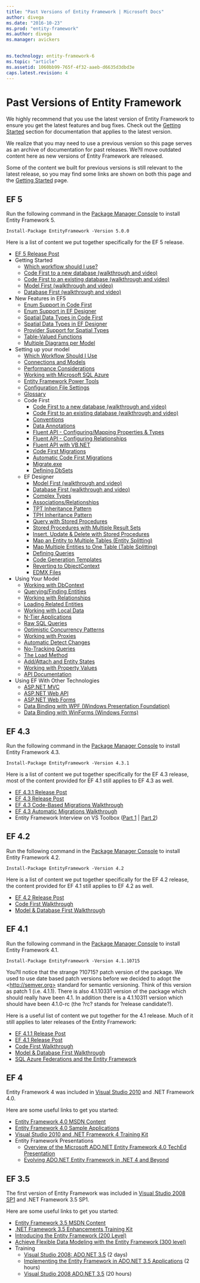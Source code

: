 ```yaml
---
title: "Past Versions of Entity Framework | Microsoft Docs"
author: divega
ms.date: "2016-10-23"
ms.prod: "entity-framework"
ms.author: divega
ms.manager: avickers
 

ms.technology: entity-framework-6
ms.topic: "article"
ms.assetid: 1060bb99-765f-4f32-aaeb-d6635d3dbd3e
caps.latest.revision: 4
---
```

# Past Versions of Entity Framework
We highly recommend that you use the latest version of Entity Framework to ensure you get the latest features and bug fixes. Check out the [Getting Started](../ef6/entity-framework-ef-documentation.md) section for documentation that applies to the latest version.

We realize that you may need to use a previous version so this page serves as an archive of documentation for past releases. We?ll move outdated content here as new versions of Entity Framework are released.

Some of the content we built for previous versions is still relevant to the latest release, so you may find some links are shown on both this page and the [Getting Started](../ef6/entity-framework-ef-documentation.md) page.

## EF 5

Run the following command in the [Package Manager Console](http://docs.nuget.org/docs/start-here/using-the-package-manager-console) to install Entity Framework 5.

```
Install-Package EntityFramework -Version 5.0.0
```

Here is a list of content we put together specifically for the EF 5 release.

-   [EF 5 Release Post](http://blogs.msdn.com/b/adonet/archive/2012/08/15/ef5-released.aspx)
-   Getting Started
    -   [Which workflow should I use?](../ef6/entity-framework-development-workflows-video.md)
    -   [Code First to a new database (walkthrough and video)](../ef6/entity-framework-code-first-to-a-new-database.md)
    -   [Code First to an existing database (walkthrough and video)](../ef6/entity-framework-code-first-to-an-existing-database.md)
    -   [Model First (walkthrough and video)](../ef6/entity-framework-model-first.md)
    -   [Database First (walkthrough and video)](../ef6/entity-framework-database-first.md)
-   New Features in EF5
    -   [Enum Support in Code First](../ef6/entity-framework-enum-support-code-first-ef5-onwards.md)
    -   [Enum Support in EF Designer](../ef6/entity-framework-enum-support-ef-designer-ef5-onwards.md)
    -   [Spatial Data Types in Code First](../ef6/entity-framework-spatial-code-first-ef5-onwards.md)
    -   [Spatial Data Types in EF Designer](../ef6/entity-framework-spatial-ef-designer-ef5-onwards.md)
    -   [Provider Support for Spatial Types](../ef6/entity-framework-provider-support-for-spatial-types.md)
    -   [Table-Valued Functions](../ef6/entity-framework-table-valued-functions-tvfs-ef5-onwards.md)
    -   [Multiple Diagrams per Model](../ef6/entity-framework-multiple-diagrams-per-model-ef5-onwards.md)
-   Setting up your model
    -   [Which Workflow Should I Use](../ef6/entity-framework-development-workflows-video.md)
    -   [Connections and Models](../ef6/entity-framework-connections-and-models.md)
    -   [Performance Considerations](../ef6/performance-considerations-for-ef-4-5-and-6.md)
    -   [Working with Microsoft SQL Azure](../ef6/entity-framework-windows-sql-azure.md)
    -   [Entity Framework Power Tools](../ef6/entity-framework-power-tools.md)
    -   [Configuration File Settings](../ef6/entity-framework-config-file-settings.md)
    -   [Glossary](../ef6/entity-framework-glossary.md)
    -   Code First
        -   [Code First to a new database (walkthrough and video)](../ef6/entity-framework-code-first-to-a-new-database.md)
        -   [Code First to an existing database (walkthrough and video)](../ef6/entity-framework-code-first-to-an-existing-database.md)
        -   [Conventions](../ef6/entity-framework-code-first-conventions.md)
        -   [Data Annotations](../ef6/entity-framework-code-first-data-annotations.md)
        -   [Fluent API - Configuring/Mapping Properties & Types](../ef6/entity-framework-fluent-api-configuring-and-mapping-properties-and-types.md)
        -   [Fluent API - Configuring Relationships](../ef6/entity-framework-fluent-api-relationships.md)
        -   [Fluent API with VB.NET](../ef6/entity-framework-fluent-api-with-vb-net.md)
        -   [Code First Migrations](../ef6/entity-framework-code-first-migrations.md)
        -   [Automatic Code First Migrations](../ef6/entity-framework-automatic-code-first-migrations.md)
        -   [Migrate.exe](../ef6/entity-framework-migrate-exe.md)
        -   [Defining DbSets](../ef6/entity-framework-defining-dbsets.md)
    -   EF Designer
        -   [Model First (walkthrough and video)](../ef6/entity-framework-model-first.md)
        -   [Database First (walkthrough and video)](../ef6/entity-framework-database-first.md)
        -   [Complex Types](../ef6/entity-framework-complex-types-ef-designer.md)
        -   [Associations/Relationships](../ef6/entity-framework-relationships-ef-designer.md)
        -   [TPT Inheritance Pattern](../ef6/entity-framework-designer-tpt-inheritance.md)
        -   [TPH Inheritance Pattern](../ef6/entity-framework-designer-tph-inheritance.md)
        -   [Query with Stored Procedures](../ef6/entity-framework-designer-query-sprocs.md)
        -   [Stored Procedures with Multiple Result Sets](../ef6/entity-framework-sprocs-with-multiple-result-sets.md)
        -   [Insert, Update & Delete with Stored Procedures](../ef6/entity-framework-designer-cud-sprocs.md)
        -   [Map an Entity to Multiple Tables (Entity Splitting)](../ef6/entity-framework-designer-entity-splitting.md)
        -   [Map Multiple Entities to One Table (Table Splitting)](../ef6/entity-framework-designer-table-splitting.md)
        -   [Defining Queries](../ef6/entity-framework-defining-query-ef-designer.md)
        -   [Code Generation Templates](../ef6/entity-framework-designer-code-generation-templates.md)
        -   [Reverting to ObjectContext](../ef6/reverting-to-objectcontext-in-entity-framework-designer.md)
        -   [EDMX Files](../ef6/entity-framework-edmx.md)
-   Using Your Model
    -   [Working with DbContext](../ef6/entity-framework-working-with-dbcontext.md)
    -   [Querying/Finding Entities](../ef6/entity-framework-querying-and-finding-entities.md)
    -   [Working with Relationships](../ef6/entity-framework-relationships-and-navigation-properties.md)
    -   [Loading Related Entities](../ef6/entity-framework-loading-related-entities.md)
    -   [Working with Local Data](../ef6/entity-framework-local-data.md)
    -   [N-Tier Applications](../ef6/entity-framework-n-tier.md)
    -   [Raw SQL Queries](../ef6/entity-framework-raw-sql-queries.md)
    -   [Optimistic Concurrency Patterns](../ef6/entity-framework-optimistic-concurrency-patterns.md)
    -   [Working with Proxies](../ef6/entity-framework-working-with-proxies.md)
    -   [Automatic Detect Changes](../ef6/entity-framework-automatic-detect-changes.md)
    -   [No-Tracking Queries](../ef6/entity-framework-no-tracking-queries.md)
    -   [The Load Method](../ef6/entity-framework-the-load-method.md)
    -   [Add/Attach and Entity States](../ef6/entity-framework-add-and-attach-and-entity-states.md)
    -   [Working with Property Values](../ef6/entity-framework-working-with-property-values.md)
    -   [API Documentation](https://msdn.microsoft.com/library/hh289362)
-   Using EF With Other Technologies
    -   [ASP.NET MVC](http://www.asp.net/mvc/tutorials/getting-started-with-ef-using-mvc/creating-an-entity-framework-data-model-for-an-asp-net-mvc-application)
    -   [ASP.NET Web API](http://blogs.msdn.com/b/jasonz/archive/2012/07/23/my-favorite-features-entity-framework-code-first-and-asp-net-web-api.aspx)
    -   [ASP.NET Web Forms](http://www.asp.net/web-forms/tutorials/aspnet-45/getting-started-with-aspnet-45-web-forms/create_the_data_access_layer)
    -   [Data Binding with WPF (Windows Presentation Foundation)](../ef6/data-binding-with-wpf-and-the-entity-framework.md)
    -   [Data Binding with WinForms (Windows Forms)](../ef6/entity-framework-databinding-with-winforms.md)

## EF 4.3

Run the following command in the [Package Manager Console](http://docs.nuget.org/docs/start-here/using-the-package-manager-console) to install Entity Framework 4.3.

```
Install-Package EntityFramework -Version 4.3.1
```

Here is a list of content we put together specifically for the EF 4.3 release, most of the content provided for EF 4.1 still applies to EF 4.3 as well.

-   [EF 4.3.1 Release Post](http://blogs.msdn.com/b/adonet/archive/2012/02/29/ef4-3-1-and-ef5-beta-1-available-on-nuget.aspx)
-   [EF 4.3 Release Post](http://blogs.msdn.com/b/adonet/archive/2012/02/09/ef-4-3-released.aspx)
-   [EF 4.3 Code-Based Migrations Walkthrough](http://blogs.msdn.com/b/adonet/archive/2012/02/09/ef-4-3-code-based-migrations-walkthrough.aspx)
-   [EF 4.3 Automatic Migrations Walkthrough](http://blogs.msdn.com/b/adonet/archive/2012/02/09/ef-4-3-automatic-migrations-walkthrough.aspx)
-   Entity Framework Interview on VS Toolbox ([Part 1](http://channel9.msdn.com/shows/visual-studio-toolbox/visual-studio-toolbox-entity-framework-part-1) | [Part 2](http://channel9.msdn.com/shows/visual-studio-toolbox/visual-studio-toolbox-entity-framework-part-2))

## EF 4.2

Run the following command in the [Package Manager Console](http://docs.nuget.org/docs/start-here/using-the-package-manager-console) to install Entity Framework 4.2.

```
Install-Package EntityFramework -Version 4.2
```

Here is a list of content we put together specifically for the EF 4.2 release, the content provided for EF 4.1 still applies to EF 4.2 as well.

-   [EF 4.2 Release Post](http://blogs.msdn.com/b/adonet/archive/2011/11/01/ef-4-2-released.aspx)
-   [Code First Walkthrough](http://blogs.msdn.com/b/adonet/archive/2011/09/28/ef-4-2-code-first-walkthrough.aspx)
-   [Model & Database First Walkthrough](http://blogs.msdn.com/b/adonet/archive/2011/09/28/ef-4-2-model-amp-database-first-walkthrough.aspx)

## EF 4.1

Run the following command in the [Package Manager Console](http://docs.nuget.org/docs/start-here/using-the-package-manager-console) to install Entity Framework 4.1.

```
Install-Package EntityFramework -Version 4.1.10715
```

You?ll notice that the strange ?10715? patch version of the package. We used to use date based patch versions before we decided to adopt the \<http://semver.org> standard for semantic versioning. Think of this version as patch 1 (i.e. 4.1.1). There is also 4.1.10331 version of the package which should really have been 4.1. In addition there is a 4.1.10311 version which should have been 4.1.0-rc (the ?rc? stands for ?release candidate?).

Here is a useful list of content we put together for the 4.1 release. Much of it still applies to later releases of the Entity Framework:

-   [EF 4.1.1 Release Post](http://blogs.msdn.com/b/adonet/archive/2011/07/25/ef-4-1-update-1-released.aspx)
-   [EF 4.1 Release Post](http://blogs.msdn.com/b/adonet/archive/2011/04/11/ef-4-1-released.aspx)
-   [Code First Walkthrough](http://blogs.msdn.com/b/adonet/archive/2011/03/15/ef-4-1-code-first-walkthrough.aspx)
-   [Model & Database First Walkthrough](http://blogs.msdn.com/b/adonet/archive/2011/03/15/ef-4-1-model-amp-database-first-walkthrough.aspx)
-   [SQL Azure Federations and the Entity Framework](http://blogs.msdn.com/b/adonet/archive/2012/01/10/sql-azure-federations-and-the-entity-framework.aspx)

## EF 4

Entity Framework 4 was included in [Visual Studio 2010](https://www.microsoft.com/visualstudio/en-us/products/2010-editions) and .NET Framework 4.0.

Here are some useful links to get you started:

-   [Entity Framework 4.0 MSDN Content](https://msdn.microsoft.com/library/bb399572(v=vs.100).aspx)
-   [Entity Framework 4.0 Sample Applications](https://msdn.microsoft.com/library/bb738547.aspx)
-   [Visual Studio 2010 and .NET Framework 4 Training Kit](https://www.microsoft.com/downloads/details.aspx?DisplayLang=en&FamilyID=752cb725-969b-4732-a383-ed5740f02e93)
-   Entity Framework Presentations
    -   [Overview of the Microsoft ADO.NET Entity Framework 4.0 TechEd Presentation](http://www.msteched.com/2010/NorthAmerica/DEV205)
    -   [Evolving ADO.NET Entity Framework in .NET 4 and Beyond](http://microsoftpdc.com/Sessions/FT10)

## EF 3.5

The first version of Entity Framework was included in [Visual Studio 2008 SP1](https://www.microsoft.com/visualstudio/en-us/products/2008-editions) and .NET Framework 3.5 SP1.

Here are some useful links to get you started:

-   [Entity Framework 3.5 MSDN Content](https://msdn.microsoft.com/library/bb399572(v=vs.90).aspx)
-   [.NET Framework 3.5 Enhancements Training Kit](https://www.microsoft.com/download/en/details.aspx?displaylang=en&id=13772)
-   [Introducing the Entity Framework (200 Level)](https://msdn.microsoft.com/data/bb399567)
-   [Achieve Flexible Data Modeling with the Entity Framework (300 level)](https://msdn.microsoft.com/magazine/cc700331.aspx)
-   Training
    -   [Visual Studio 2008: ADO.NET 3.5](https://www.microsoft.com/learning/en/us/course.aspx?ID=6464A&locale=en-us) (2 days)
    -   [Implementing the Entity Framework in ADO.NET 3.5 Applications](https://www.microsoftelearning.com/eLearning/courseDetail.aspx?courseId=92817&tab=overview) (2 hours)
    -   [Visual Studio 2008 ADO.NET 3.5](https://www.microsoftelearning.com/eLearning/offerDetail.aspx?offerPriceId=220335) (20 hours)
